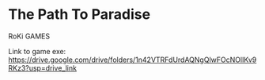 # The Path To Paradise
RoKi GAMES

Link to game exe: https://drive.google.com/drive/folders/1n42VTRFdUrdAQNgQlwFOcNOlIKv9RKz3?usp=drive_link
